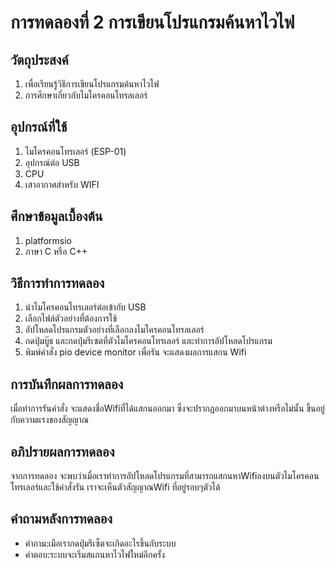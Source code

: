 # การทดลองที่ 2 การเขียนโปรแกรมค้นหาไวไฟ
## วัตถุประสงค์
1. เพื่อเรียนรู้วิธีการเขียนโปรแกรมค้นหาไวไฟ
2. การศึกษาเกี่ยวกับไมโครคอนโทรลเลอร์
## อุปกรณ์ที่ใช้
1. ไมโครคอนโทรเลอร์ (ESP-01)
2. อุปกรณ์ต่อ USB
3. CPU
4. เสาอากาศสำหรับ WIFI
## ศึกษาข้อมูลเบื้องต้น
1. platformsio 
2. ภาษา C หรือ C++
## วิธีการทำการทดลอง 
1. นำไมโครคอนโทรเลอร์ต่อเข้ากับ USB
2. เลือกไฟล์ตัวอย่างที่ต้องการใช้
3. อัปโหลดโปรแกรมตัวอย่างที่เลือกลงไมโครคอนโทรลเลอร์
4. กดปุ่มบู๊ธ และกดปุ่มรีเซตที่ตัวไมโครคอนโทรเลอร์ และทำการอัปโหลดโปรแกรม
5. พิมพ์คำสั่ง pio device monitor เพื่อรัน จะแสดงผลการแสกน Wifi 
## การบันทึกผลการทดลอง 
เมื่อทำการรันคำสั่ง จะแสดงชื่อWifiที่ได้แสกนออกมา ซึ่งจะปรากฏออกมาบนหน้าต่างหรือไม่นั้น ขึ้นอยู่กับความแรงของสัญญาณ
## อภิปรายผลการทดลอง
จากการทดลอง จะพบว่าเมื่อเราทำการอัปโหลดโปรแกรมที่สามารถแสกนหาWifiลงบนตัวไมโครคอนโทรเลอร์และใช้คำสั่งรัน เราจะเห็นตัวสัญญาณWifi ที่อยู่รอบๆตัวได้
## คำถามหลังการทดลอง
* คำถาม:เมือเรากดปุ่มรีเซ็ตจะเกิดอะไรขึ้นกับระบบ
* คำตอบ:ระบบจะเริ่มสแกนหาไวไฟใหม่อีกครั้ง
